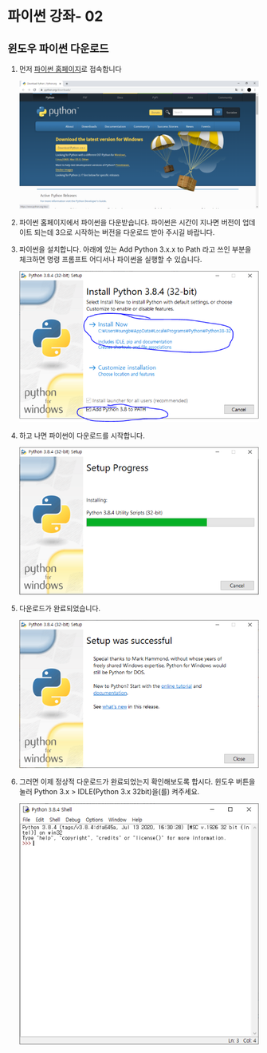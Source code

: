 # 파이썬 강좌- 02
## 윈도우 파이썬 다운로드
1. 먼저 [파이썬 홈페이지](https://www.python.org/downloads/)로 접속합니다

     ![Image](./a.PNG)


2. 파이썬 홈페이지에서 파이썬을 다운받습니다. 파이썬은 시간이 지나면 버전이 업데이트 되는데 3으로 시작하는 버전을 다운로드 받아 주시길 바랍니다.


3. 파이썬을 설치합니다. 아래에 있는 Add Python 3.x.x to Path 라고 쓰인 부분을 체크하면 명령 프롬프트 어디서나 파이썬을 실행할 수 있습니다.

     ![Image](./b.PNG)


4. 하고 나면 파이썬이 다운로드를 시작합니다.

     ![Image](./자동다운.PNG)


5. 다운로드가 완료되었습니다.

     ![Image](./다운%20완료.PNG)
     

6. 그러면 이제 정상적 다운로드가 완료되었는지 확인해보도록 합시다. 윈도우 버튼을 눌러 Python 3.x > IDLE(Python 3.x 32bit)을(를) 켜주세요.

     ![Image](./다운확인.PNG)
